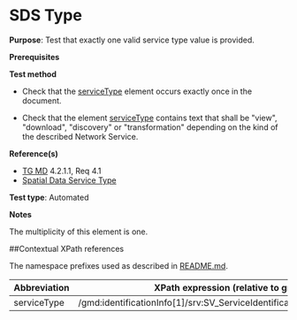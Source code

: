 # SDS Type

**Purpose**: 
Test that exactly one valid service type value is provided.

**Prerequisites**

**Test method**

* Check that the [serviceType](#serviceType) element occurs exactly once in the document.

* Check that the element [serviceType](#serviceType) contains text that shall be "view", "download", "discovery" or "transformation" depending on the kind of the described Network Service.

**Reference(s)**

* [TG MD](./README.md#ref_TG_MD) 4.2.1.1, Req 4.1
* [Spatial Data Service Type](http://inspire.ec.europa.eu/metadata-codelist/SpatialDataServiceType/SpatialDataServiceType.es.xml)

**Test type**: Automated

**Notes**

The multiplicity of this element is one.

##Contextual XPath references

The namespace prefixes used as described in [README.md](./README.md#namespaces).

Abbreviation                                   |  XPath expression (relative to gmd:MD_Metadata)
-----------------------------------------------| -------------------------------------------------------------------------
serviceType <a name="serviceType"></a>   | /gmd:identificationInfo[1]/srv:SV_ServiceIdentification/srv:serviceType/gco:LocalName
